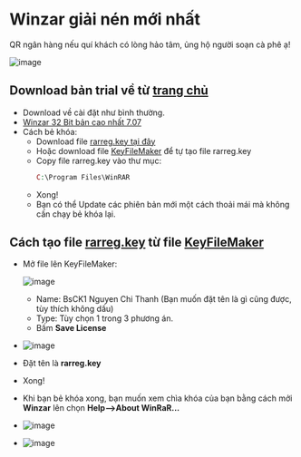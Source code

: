 # Winzar giải nén mới nhất

QR ngân hàng nếu quí khách có lòng hảo tâm, ủng hộ người soạn cà phê ạ!

![image](https://github.com/user-attachments/assets/b9a751b6-0832-4876-a972-aeaec635d792)

## Download bản trial về từ [trang chủ](https://www.rarlab.com/download.htm)
- Download về cài đặt như bình thường.
- [Winzar 32 Bit bản cao nhất 7.07](https://raw.githubusercontent.com/bschithanh/nguon/main/winrar-x32-701.exe)
- Cách bẻ khóa:
  - Download file [rarreg.key tại đây](https://raw.githubusercontent.com/bschithanh/nguon/main/rarreg.key)
  - Hoặc download file [KeyFileMaker](https://raw.githubusercontent.com/bschithanh/nguon/main/KeyFileMaker.exe) để tự tạo file rarreg.key
  - Copy file rarreg.key vào thư mục:
    ```php
    C:\Program Files\WinRAR
    ```
  - Xong!
  - Bạn có thể Update các phiên bản mới một cách thoải mái mà không cấn chạy bẻ khóa lại.

## Cách tạo file [rarreg.key](https://raw.githubusercontent.com/bschithanh/nguon/main/rarreg.key) từ file [KeyFileMaker](https://raw.githubusercontent.com/bschithanh/nguon/main/KeyFileMaker.exe)
- Mở file lên KeyFileMaker:

  ![image](https://github.com/user-attachments/assets/e07b074c-e5c2-40d7-909d-005b0d6bd895)

  - Name: BsCK1 Nguyen Chi Thanh (Bạn muốn đặt tên là gì cũng được, tùy thích không dấu)
  - Type: Tùy chọn 1 trong 3 phương án.
  - Bấm **Save License**
- ![image](https://github.com/user-attachments/assets/37d3cba8-e2cb-46e3-80b1-ff9431959037)
- Đặt tên là **rarreg.key**
- Xong!
- Khi bạn bẻ khóa xong, bạn muốn xem chìa khóa của bạn bằng cách mởi **Winzar** lên chọn **Help-->About WinRaR...**
- ![image](https://github.com/user-attachments/assets/74b8be50-e0de-4456-bdfd-e0aad5755663)
- ![image](https://github.com/user-attachments/assets/de3c61aa-ae86-4b4e-b102-ed978870c06c)
